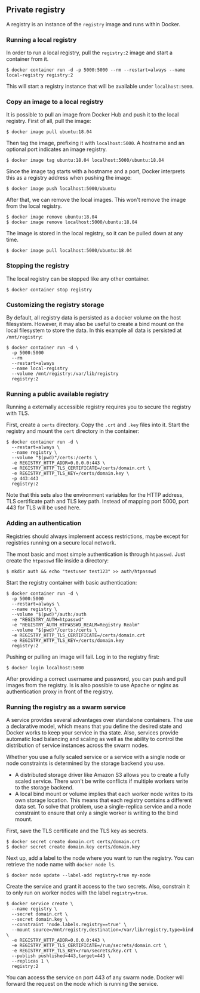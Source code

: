 ## Private registry

A registry is an instance of the `registry` image and runs within Docker.

### Running a local registry

In order to run a local registry, pull the `registry:2` image and start a container from it.

```shell script
$ docker container run -d -p 5000:5000 --rm --restart=always --name local-registry registry:2
```

This will start a registry instance that will be available under `localhost:5000`.

### Copy an image to a local registry

It is possible to pull an image from Docker Hub and push it to the local registry. First of all, pull the image:

```shell script
$ docker image pull ubuntu:18.04
```

Then tag the image, prefixing it with `localhost:5000`. A hostname and an optional port indicates an image registry.

```shell script
$ docker image tag ubuntu:18.04 localhost:5000/ubuntu:18.04
```

Since the image tag starts with a hostname and a port, Docker interprets this as a registry address when pushing the
image:

```shell script
$ docker image push localhost:5000/ubuntu
``` 

After that, we can remove the local images. This won't remove the image from the local registry.

```shell script
$ docker image remove ubuntu:18.04
$ docker image remove localhost:5000/ubuntu:18.04
```

The image is stored in the local registry, so it can be pulled down at any time.

```shell script
$ docker image pull localhost:5000/ubuntu:18.04
```

### Stopping the registry

The local registry can be stopped like any other container.

```shell script
$ docker container stop registry
```

### Customizing the registry storage

By default, all registry data is persisted as a docker volume on the host filesystem. However, it may also be useful to
create a bind mount on the local filesystem to store the data. In this example all data is persisted at `/mnt/registry`:

```shell script
$ docker container run -d \
  -p 5000:5000
  --rm
  --restart=always
  --name local-registry
  --volume /mnt/registry:/var/lib/registry
  registry:2
```

### Running a public available registry

Running a externally accessible registry requires you to secure the registry with TLS.

First, create a `certs` directory. Copy the `.crt` and `.key` files into it. Start the registry and mount the `cert`
directory in the container:

```shell script
$ docker container run -d \
  --restart=always \
  --name registry \
  --volume "$(pwd)"/certs:/certs \
  -e REGISTRY_HTTP_ADDR=0.0.0.0:443 \
  -e REGISTRY_HTTP_TLS_CERTIFICATE=/certs/domain.crt \
  -e REGISTRY_HTTP_TLS_KEY=/certs/domain.key \
  -p 443:443
  registry:2
```

Note that this sets also the environment variables for the HTTP address, TLS certificate path and TLS key path. Instead
of mapping port 5000, port 443 for TLS will be used here.

### Adding an authentication

Registries should always implement access restrictions, maybe except for registries running on a secure local network.

The most basic and most simple authentication is through `htpasswd`. Just create the `htpasswd` file inside a directory:

```shell script
$ mkdir auth && echo "testuser test123" >> auth/htpasswd 
```

Start the registry container with basic authentication:

```shell script
$ docker container run -d \
  -p 5000:5000
  --restart=always \
  --name registry \
  --volume "$(pwd)"/auth:/auth
  -e "REGISTRY_AUTH=htpasswd"
  -e "REGISTRY_AUTH_HTPASSWD_REALM=Registry Realm"
  --volume "$(pwd)"/certs:/certs \
  -e REGISTRY_HTTP_TLS_CERTIFICATE=/certs/domain.crt
  -e REGISTRY_HTTP_TLS_KEY=/certs/domain.key
  registry:2
```

Pushing or pulling an image will fail. Log in to the registry first:

```shell script
$ docker login localhost:5000
```

After providing a correct username and password, you can push and pull images from the registry. Is is also possible to
use Apache or nginx as authentication proxy in front of the registry.

### Running the registry as a swarm service

A service provides several advantages over standalone containers. The use a declarative model, which means that you
define the desired state and Docker works to keep your service in tha state. Also, services provide automatic load
balancing and scaling as well as the ability to control the distribution of service instances across the swarm nodes.

Whether you use a fully scaled service or a service with a single node or node constraints is determined by the storage
backend you use.
* A distributed storage driver like Amazon S3 allows you to create a fully scaled service. There won't be write
conflicts if multiple workers write to the storage backend.
* A local bind mount or volume implies that each worker node writes to its own storage location. This means that each
registry contains a different data set. To solve that problem, use a single-replica service and a node constraint to
ensure that only a single worker is writing to the bind mount.

First, save the TLS certificate and the TLS key as secrets.

```shell script
$ docker secret create domain.crt certs/domain.crt
$ docker secret create domain.key certs/domain.key
```

Next up, add a label to the node where you want to run the registry. You can retrieve the node name with
`docker node ls`.

```shell script
$ docker node update --label-add registry=true my-node
```

Create the service and grant it access to the two secrets. Also, constrain it to only run on worker nodes with the label
`registry=true`.

```shell script
$ docker service create \
  --name registry \
  --secret domain.crt \
  --secret domain.key \
  --constraint 'node.labels.registry==true' \
  --mount source=/mnt/registry,destination=/var/lib/registry,type=bind \
  -e REGISTRY_HTTP_ADDR=0.0.0.0:443 \
  -e REGISTRY_HTTP_TLS_CERTIFICATE=/run/secrets/domain.crt \
  -e REGISTRY_HTTP_TLS_KEY=/run/secrets/key.crt \
  --publish pushlished=443,target=443 \
  --replicas 1 \
  registry:2
```

You can access the service on port 443 of any swarm node. Docker will forward the request on the node which is running
the service.
